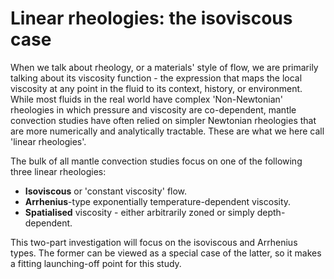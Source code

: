 # Linear rheologies: the isoviscous case

When we talk about rheology, or a materials' style of flow, we are primarily talking about its viscosity function - the expression that maps the local viscosity at any point in the fluid to its context, history, or environment. While most fluids in the real world have complex 'Non-Newtonian' rheologies in which pressure and viscosity are co-dependent, mantle convection studies have often relied on simpler Newtonian rheologies that are more numerically and analytically tractable. These are what we here call 'linear rheologies'.

The bulk of all mantle convection studies focus on one of the following three linear rheologies:
- **Isoviscous** or 'constant viscosity' flow.
- **Arrhenius**-type exponentially temperature-dependent viscosity.
- **Spatialised** viscosity - either arbitrarily zoned or simply depth-dependent.

This two-part investigation will focus on the isoviscous and Arrhenius types. The former can be viewed as a special case of the latter, so it makes a fitting launching-off point for this study.